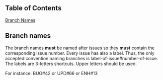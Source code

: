 ## Table of Contents

[Branch Names](#branch-names)

## Branch names

The branch names **must** be named after issues so they **must** contain the corresponding issue number. Every issue has also a label. Thus, the only accepted convention naming branches is label-of-issue#number-of-issue. The labels are 3-letters shortcuts. Upper letters should be used.

For instance: BUG#42 or UPD#66 or ENH#13
